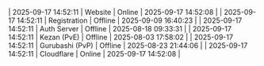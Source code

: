 | 2025-09-17 14:52:11 | Website | Online | 2025-09-17 14:52:08 |
| 2025-09-17 14:52:11 | Registration | Offline | 2025-09-09 16:40:23 |
| 2025-09-17 14:52:11 | Auth Server | Offline | 2025-08-18 09:33:31 |
| 2025-09-17 14:52:11 | Kezan (PvE) | Offline | 2025-08-03 17:58:02 |
| 2025-09-17 14:52:11 | Gurubashi (PvP) | Offline | 2025-08-23 21:44:06 |
| 2025-09-17 14:52:11 | Cloudflare | Online | 2025-09-17 14:52:08 |
